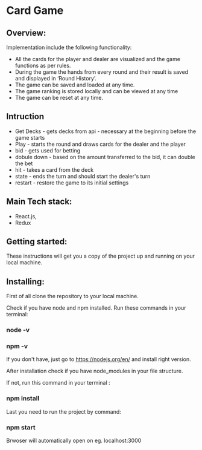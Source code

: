 <!-- @format -->

# Card Game

## Overview:

Implementation include the following functionality:

- All the cards for the player and dealer are visualized and the game functions as per rules.
- During the game the hands from every round and their result is saved and displayed in ‘Round History’.
- The game can be saved and loaded at any time.
- The game ranking is stored locally and can be viewed at any time
- The game can be reset at any time.

## Intruction

- Get Decks - gets decks from api - necessary at the beginning before the game starts
- Play - starts the round and draws cards for the dealer and the player
- bid - gets used for betting
- dobule down - based on the amount transferred to the bid, it can double the bet
- hit - takes a card from the deck
- state - ends the turn and should start the dealer's turn
- restart - restore the game to its initial settings

## Main Tech stack:

- React.js,
- Redux

## Getting started:

These instructions will get you a copy of the project up and running on your local machine.

## Installing:

First of all clone the repository to your local machine.

Check if you have node and npm installed.
Run these commands in your terminal:

### node -v

### npm -v

If you don't have, just go to https://nodejs.org/en/ and install right version.

After installation check if you have node_modules in your file structure.

If not, run this command in your terminal :

### npm install

Last you need to run the project by command:

### npm start

Brwoser will automatically open on eg. localhost:3000
